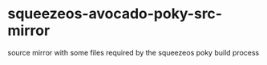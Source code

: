# squeezeos-avocado-poky-src-mirror
source mirror with some files required by the squeezeos poky build process
